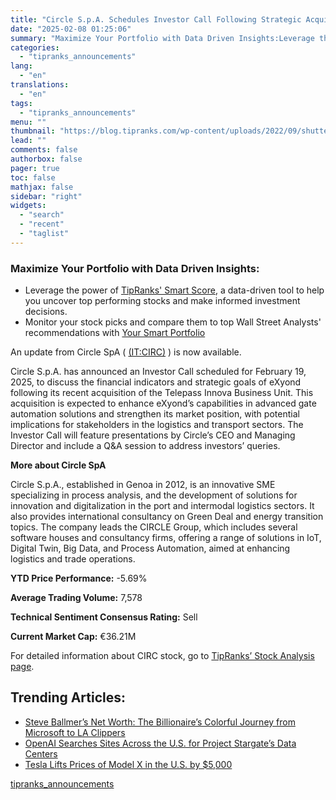 ```yaml
---
title: "Circle S.p.A. Schedules Investor Call Following Strategic Acquisition"
date: "2025-02-08 01:25:06"
summary: "Maximize Your Portfolio with Data Driven Insights:Leverage the power of TipRanks' Smart Score, a data-driven tool to help you uncover top performing stocks and make informed investment decisions. Monitor your stock picks and compare them to top Wall Street Analysts' recommendations with Your Smart PortfolioAn update from Circle SpA (..."
categories:
  - "tipranks_announcements"
lang:
  - "en"
translations:
  - "en"
tags:
  - "tipranks_announcements"
menu: ""
thumbnail: "https://blog.tipranks.com/wp-content/uploads/2022/09/shutterstock_2096992069-750x406.jpg"
lead: ""
comments: false
authorbox: false
pager: true
toc: false
mathjax: false
sidebar: "right"
widgets:
  - "search"
  - "recent"
  - "taglist"
---
```


### Maximize Your Portfolio with Data Driven Insights:

* Leverage the power of [TipRanks' Smart Score](https://www.tipranks.com/screener/top-smart-score-stocks), a data-driven tool to help you uncover top performing stocks and make informed investment decisions.
* Monitor your stock picks and compare them to top Wall Street Analysts' recommendations with  [Your Smart Portfolio](https://www.tipranks.com/smart-portfolio/holdings)

An update from Circle SpA ( [(IT:CIRC)](https://www.tipranks.com/stocks/it:circ) ) is now available.

Circle S.p.A. has announced an Investor Call scheduled for February 19, 2025, to discuss the financial indicators and strategic goals of eXyond following its recent acquisition of the Telepass Innova Business Unit. This acquisition is expected to enhance eXyond’s capabilities in advanced gate automation solutions and strengthen its market position, with potential implications for stakeholders in the logistics and transport sectors. The Investor Call will feature presentations by Circle’s CEO and Managing Director and include a Q&A session to address investors’ queries.

**More about Circle SpA**

Circle S.p.A., established in Genoa in 2012, is an innovative SME specializing in process analysis, and the development of solutions for innovation and digitalization in the port and intermodal logistics sectors. It also provides international consultancy on Green Deal and energy transition topics. The company leads the CIRCLE Group, which includes several software houses and consultancy firms, offering a range of solutions in IoT, Digital Twin, Big Data, and Process Automation, aimed at enhancing logistics and trade operations.

**YTD Price Performance:** -5.69%

**Average Trading Volume:** 7,578

**Technical Sentiment Consensus Rating:** Sell

**Current Market Cap:** €36.21M

For detailed information about CIRC stock, go to [TipRanks’ Stock Analysis page](https://www.tipranks.com/stocks/it:circ/stock-analysis).

Trending Articles:
------------------

* [Steve Ballmer’s Net Worth: The Billionaire’s Colorful Journey from Microsoft to LA Clippers](https://www.tipranks.com/news/steve-ballmers-net-worth-the-billionaires-colorful-journey-from-microsoft-to-la-clippers)
* [OpenAI Searches Sites Across the U.S. for Project Stargate’s Data Centers](https://www.tipranks.com/news/openai-searches-sites-across-the-u-s-for-project-stargates-data-centers)
* [Tesla Lifts Prices of Model X in the U.S. by $5,000](https://www.tipranks.com/news/tesla-lifts-prices-of-model-x-in-the-u-s-by-5000)

[tipranks_announcements](https://www.tipranks.com/news/company-announcements/circle-s-p-a-schedules-investor-call-following-strategic-acquisition)
